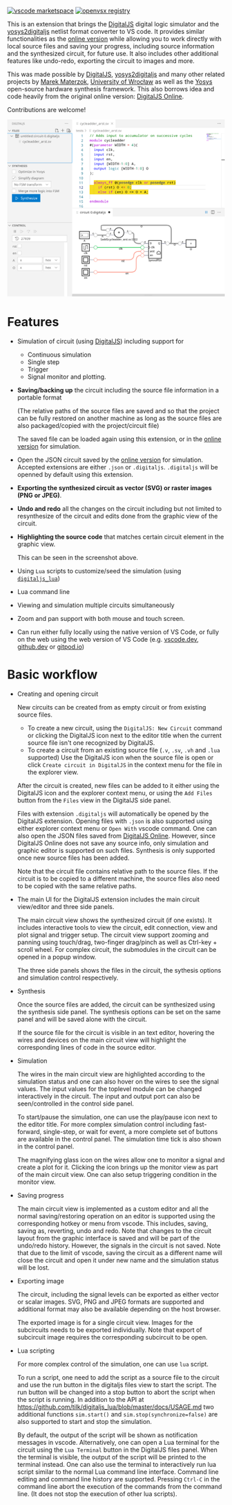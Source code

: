 [![vscode marketspace](https://img.shields.io/badge/VS%20Code-DigitalJS-green)](https://marketplace.visualstudio.com/items?itemName=yuyichao.digitaljs)
[![openvsx registry](https://img.shields.io/badge/Open%20VSX-DigitalJS-green)](https://open-vsx.org/extension/yuyichao/digitaljs)

This is an extension that brings the
[DigitalJS](https://github.com/tilk/digitaljs) digital logic simulator
and the [yosys2digitaljs](https://github.com/tilk/yosys2digitaljs)
netlist format converter to VS code.
It provides similar functionalities as the [online version](https://digitaljs.tilk.eu/)
while allowing you to work directly with local source files and saving your progress,
including source information and the synthesized circuit, for future use.
It also includes other additional features like undo-redo, exporting the circuit to images
and more.

This was made possible by [DigitalJS](https://github.com/tilk/digitaljs),
[yosys2digitaljs](https://github.com/tilk/yosys2digitaljs)
and many other related projects by [Marek Materzok](http://www.tilk.eu/),
[University of Wrocław](http://www.ii.uni.wroc.pl/) as well as
the [Yosys](https://yosyshq.net/yosys/) open-source hardware synthesis framework.
This also borrows idea and code heavily from the original online version:
[DigitalJS Online](https://github.com/tilk/digitaljs_online).

Contributions are welcome!

![screenshot](./imgs/screenshots/code-highlight.png)

# Features

* Simulation of circuit (using [DigitalJS](https://github.com/tilk/digitaljs)) including support for

    * Continuous simulation
    * Single step
    * Trigger
    * Signal monitor and plotting.

* __Saving/backing up__ the circuit including the source file information in a portable format

  (The relative paths of the source files are saved and so that the project can be fully
   restored on another machine as long as the source files are also packaged/copied with
   the project/circuit file)

  The saved file can be loaded again using this extension,
  or in the [online version](https://digitaljs.tilk.eu/) for simulation.

* Open the JSON circuit saved by the [online version](https://digitaljs.tilk.eu/)
  for simulation. Accepted extensions are either `.json` or `.digitaljs`.
  `.digitaljs` will be openned by default using this extension.

* __Exporting the synthesized circuit as vector (SVG) or raster images (PNG or JPEG)__.

* __Undo and redo__ all the changes on the circuit including but not limited to
  resynthesize of the circuit and edits done from the graphic view of the circuit.

* __Highlighting the source code__ that matches certain circuit element in the graphic view.

    This can be seen in the screenshot above.

* Using `Lua` scripts to customize/seed the simulation
  (using [`digitaljs_lua`](https://github.com/tilk/digitaljs_lua))

* Lua command line

* Viewing and simulation multiple circuits simultaneously

* Zoom and pan support with both mouse and touch screen.

* Can run either fully locally using the native version of VS Code,
  or fully on the web using the web version of VS Code
  (e.g. [vscode.dev](https://vscode.dev/), [github.dev](https://github.dev/) or [gitpod.io](https://gitpod.io/))

# Basic workflow

* Creating and opening circuit

    New circuits can be created from as empty circuit or from existing source files.

    * To create a new circuit, using the `DigitalJS: New Circuit` command
      or clicking the DigitalJS icon next to the editor title when the current source file
      isn't one recognized by DigitalJS.
    * To create a circuit from an existing source file (`.v`, `.sv`, `.vh` and `.lua` supported)
      Use the DigitalJS icon when the source file is open or click `Create circuit in DigitalJS`
      in the context menu for the file in the explorer view.

    After the circuit is created, new files can be added to it either using the DigitalJS icon
    and the explorer context menu, or using the `Add Files` button from the `Files` view
    in the DigitalJS side panel.

    Files with extension `.digitaljs` will automatically be opened by the DigitalJS extension.
    Opening files with `.json` is also supported using either explorer context menu
    or `Open With` vscode command. One can also open the JSON files saved from
    [DigitalJS Online](https://digitaljs.tilk.eu/). However, since DigitalJS Online
    does not save any source info, only simulation and graphic editor is supported
    on such files. Synthesis is only supported once new source files has been added.

    Note that the circuit file contains relative path to the source files.
    If the circuit is to be copied to a different machine, the source files
    also need to be copied with the same relative paths.

* The main UI for the DigitalJS extension includes the main circuit view/editor
  and three side panels.

    The main circuit view shows the synthesized circuit (if one exists).
    It includes interactive tools to view the circuit, edit connection,
    view and plot signal and trigger setup.
    The circuit view support zooming and panning using touch/drag, two-finger drag/pinch
    as well as Ctrl-key + scroll wheel.
    For complex circuit, the submodules in the circuit can be opened
    in a popup window.

    The three side panels shows the files in the circuit, the sythesis options
    and simulation control respectively.

* Synthesis

    Once the source files are added, the circuit can be synthesized
    using the synthesis side panel. The synthesis options can be set on the same panel
    and will be saved alone with the circuit.

    If the source file for the circuit is visible in an text editor,
    hovering the wires and devices on the main circuit view will highlight
    the corresponding lines of code in the source editor.

* Simulation

    The wires in the main circuit view are highlighted according to the simulation status
    and one can also hover on the wires to see the signal values.
    The input values for the toplevel module can be changed interactively in the circuit.
    The input and output port can also be seen/controlled in the control side panel.

    To start/pause the simulation, one can use the play/pause icon next to the editor title.
    For more complex simulation control including fast-forward, single-step,
    or wait for event, a more complete set of buttons are available in the control panel.
    The simulation time tick is also shown in the control panel.

    The magnifying glass icon on the wires allow one to monitor a signal
    and create a plot for it. Clicking the icon brings up the monitor view
    as part of the main circuit view. One can also setup triggering condition
    in the monitor view.

* Saving progress

    The main circuit view is implemented as a custom editor and all the normal saving/restoring
    operation on an editor is supported using the corresponding hotkey or menu from vscode.
    This includes, saving, saving as, reverting, undo and redo.
    Note that changes to the circuit layout from the graphic interface is saved
    and will be part of the undo/redo history.
    However, the signals in the circuit is not saved.
    Note that due to the limit of vscode, saving the circuit as a different name
    will close the circuit and open it under new name and the simulation status will be lost.

* Exporting image

    The circuit, including the signal levels can be exported as either vector or scalar images.
    SVG, PNG and JPEG formats are supported and additional format may also be available
    depending on the host browser.

    The exported image is for a single circuit view.
    Images for the subcircuits needs to be exported individually.
    Note that export of subcircuit image requires the corresponding subcircuit to be open.

* Lua scripting

    For more complex control of the simulation, one can use `lua` script.

    To run a script, one need to add the script as a source file to the circuit and use the
    run button in the digitaljs files view to start the script. The run button will be changed
    into a stop button to abort the script when the script is running.
    In addition to the API at https://github.com/tilk/digitaljs_lua/blob/master/docs/USAGE.md
    two additional functions `sim.start()` and `sim.stop(synchronize=false)` are also supported
    to start and stop the simulation.

    By default, the output of the script will be shown as notification messages in vscode.
    Alternatively, one can open a Lua terminal for the circuit using the `Lua Terminal` button
    in the DigitalJS files panel. When the terminal is visible, the output of the script
    will be printed to the terminal instead. One can also use the terminal to interactively
    run lua script similar to the normal Lua command line interface. Command line editing
    and command line history are supported. Pressing `Ctrl-C` in the command line abort
    the execution of the commands from the command line.
    (It does not stop the execution of other lua scripts).
